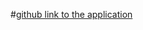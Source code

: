 #[github link to the application][link]

[link]: https://github.com/RTZ229/coral-blockchain-assignment.git